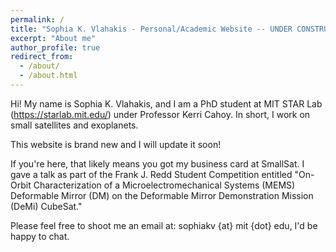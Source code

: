 ```yaml
---
permalink: /
title: "Sophia K. Vlahakis - Personal/Academic Website -- UNDER CONSTRUCTION"
excerpt: "About me"
author_profile: true
redirect_from: 
  - /about/
  - /about.html
---
```

Hi! My name is Sophia K. Vlahakis, and I am a PhD student at MIT STAR Lab (https://starlab.mit.edu/) under Professor Kerri Cahoy. In short, I work on small satellites and exoplanets.

This website is brand new and I will update it soon!

If you're here, that likely means you got my business card at SmallSat. I gave a talk as part of the Frank J. Redd Student Competition entitled "On-Orbit Characterization of a Microelectromechanical Systems (MEMS) Deformable Mirror (DM) on the Deformable Mirror Demonstration Mission (DeMi) CubeSat."

Please feel free to shoot me an email at: sophiakv {at} mit {dot} edu, I'd be happy to chat.
